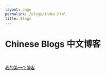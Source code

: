 ```yaml
---
layout: page
permalink: /blogs/index.html
title: Blogs
---
```


# Chinese Blogs 中文博客

<br>

[我的第一个博客](https://knox-ye.github.io/blogs/first_blog/)



